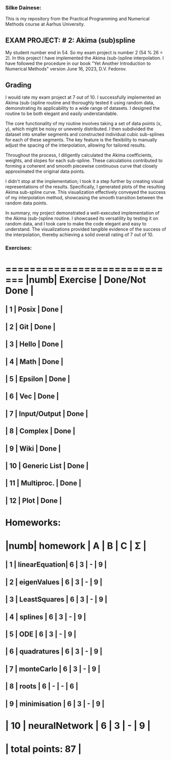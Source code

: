 ### Silke Dainese: 
This is my repository from the Practical Programming and Numerical Methods course at Aarhus University.

## EXAM PROJECT: # 2: Akima (sub)spline
My student number end in 54. So my exam project is number 2 (54 % 26 = 2). In this project I have implemented the Akima (sub-)spline interpolation. I have followed the procedure in our book "Yet Another Introduction to Numerical Methods" version June 16, 2023, D.V. Fedorov.

## Grading
I would rate my exam project at 7 out of 10. I successfully implemented an Akima (sub-)spline routine and thoroughly tested it using random data, demonstrating its applicability to a wide range of datasets. I designed the routine to be both elegant and easily understandable.

The core functionality of my routine involves taking a set of data points (x, y), which might be noisy or unevenly distributed. I then subdivided the dataset into smaller segments and constructed individual cubic sub-splines for each of these segments. The key feature is the flexibility to manually adjust the spacing of the interpolation, allowing for tailored results.

Throughout the process, I diligently calculated the Akima coefficients, weights, and slopes for each sub-spline. These calculations contributed to forming a coherent and smooth piecewise continuous curve that closely approximated the original data points.

I didn't stop at the implementation; I took it a step further by creating visual representations of the results. Specifically, I generated plots of the resulting Akima sub-spline curve. This visualization effectively conveyed the success of my interpolation method, showcasing the smooth transition between the random data points.

In summary, my project demonstrated a well-executed implementation of the Akima (sub-)spline routine. I showcased its versatility by testing it on random data, and I took care to make the code elegant and easy to understand. The visualizations provided tangible evidence of the success of the interpolation, thereby achieving a solid overall rating of 7 out of 10.

### Exercises: 
=============================
|numb| Exercise      | Done/Not Done   |
==================================
| 1  | Posix         |      Done       |
---------------------------------------
| 2  | Git           |      Done       |
---------------------------------------
| 3  | Hello         |      Done       |
---------------------------------------
| 4  | Math          |      Done       |
---------------------------------------
| 5  | Epsilon       |      Done       |
---------------------------------------
| 6  | Vec           |      Done       |
---------------------------------------
| 7  | Input/Output  |      Done       |
---------------------------------------
| 8  | Complex       |      Done       |
---------------------------------------
| 9  | Wiki          |      Done       |
---------------------------------------
| 10 | Generic List  |      Done       |
---------------------------------------
| 11 | Multiproc.    |      Done       |
---------------------------------------
| 12 | Plot          |      Done       |
---------------------------------------
 


Homeworks:
 ======================================
|numb| homework      | A | B | C | Σ   |
 ======================================
| 1  | linearEquation| 6 | 3 | - |  9  |
---------------------------------------
| 2  | eigenValues   | 6 | 3 | - |  9  |
---------------------------------------
| 3  | LeastSquares  | 6 | 3 | - |  9  |
---------------------------------------
| 4  | splines       | 6 | 3 | - |  9  |
---------------------------------------
| 5  | ODE           | 6 | 3 | - |  9  |
---------------------------------------
| 6  | quadratures   | 6 | 3 | - |  9  |
---------------------------------------
| 7  | monteCarlo    | 6 | 3 | - |  9  |
---------------------------------------
| 8  | roots         | 6 | - | - |  6  | 
---------------------------------------
| 9  | minimisation  | 6 | 3 | - |  9  |
---------------------------------------
| 10 | neuralNetwork | 6 | 3 | - |  9  |
 ======================================
|                    total points: 87  |
 ======================================
